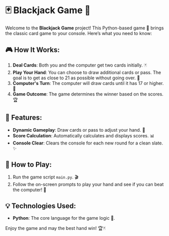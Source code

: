# 🃏 Blackjack Game 🎉

Welcome to the **Blackjack Game** project! This Python-based game 🐍 brings the classic card game to your console. Here’s what you need to know:

## 🎮 How It Works:
1. **Deal Cards**: Both you and the computer get two cards initially. 🃏
2. **Play Your Hand**: You can choose to draw additional cards or pass. The goal is to get as close to 21 as possible without going over. 🎯
3. **Computer's Turn**: The computer will draw cards until it has 17 or higher. 🤖
4. **Game Outcome**: The game determines the winner based on the scores. 🏆

## 🧩 Features:
- **Dynamic Gameplay**: Draw cards or pass to adjust your hand. 🔄
- **Score Calculation**: Automatically calculates and displays scores. 📊
- **Console Clear**: Clears the console for each new round for a clean slate. ✨

## 📜 How to Play:
1. Run the game script `main.py`. 🎬
2. Follow the on-screen prompts to play your hand and see if you can beat the computer! 🎉

## 💡 Technologies Used:
- **Python**: The core language for the game logic 🧠.

Enjoy the game and may the best hand win! 🏆🃏
